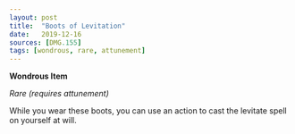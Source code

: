 ```yaml
---
layout: post
title:  "Boots of Levitation"
date:   2019-12-16
sources: [DMG.155]
tags: [wondrous, rare, attunement]
---
```


**Wondrous Item**

*Rare (requires attunement)*

While you wear these boots, you can use an action to cast the levitate spell on yourself at will.